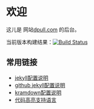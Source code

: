 # 欢迎

这儿是 网站[dpull.com](http://www.dpull.com) 的后台。

当前版本构建结果：[![Build Status](https://travis-ci.org/dpull/dpull.github.io.svg?branch=master)](https://travis-ci.org/dpull/dpull.github.io)

## 常用链接

* [jekyll配置说明](http://jekyllcn.com/docs/configuration/)
* [github jekyll配置说明](https://help.github.com/articles/configuring-jekyll/)
* [kramdown配置说明](http://kramdown.gettalong.org/options.html)
* [代码高亮支持语言](https://github.com/jneen/rouge/wiki/List-of-supported-languages-and-lexers)


